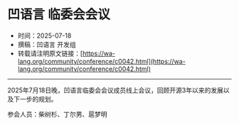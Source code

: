 # 凹语言 临委会会议

- 时间：2025-07-18
- 撰稿：凹语言 开发组
- 转载请注明原文链接：[https://wa-lang.org/community/conference/c0042.html](https://wa-lang.org/community/conference/c0042.html)

---

2025年7月18日晚，凹语言临委会会议成员线上会议，回顾开源3年以来的发展以及下一步的规划。

参会人员：柴树杉、丁尔男、扈梦明
